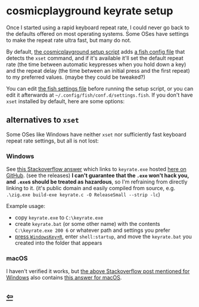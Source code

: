 # cosmicplayground keyrate setup

Once I started using a rapid keyboard repeat rate,
I could never go back to the defaults offered on most operating systems.
Some OSes have settings to make the repeat rate ultra fast, but many do not.

By default, [the cosmicplayground setup script](/setup.sh)
adds [a fish config file](/fish/settings.fish)
that detects the `xset` command,
and if it's available it'll set the default repeat rate
(the time between automatic keypresses when you hold down a key)
and the repeat delay (the time between an initial press and the first repeat)
to my preferred values. (maybe they could be tweaked?)

You can edit [the fish settings file](/fish/settings.fish) before running the setup script,
or you can edit it afterwards at `~/.config/fish/conf.d/settings.fish`.
If you don't have `xset` installed by default, here are some options:

## alternatives to `xset`

Some OSes like Windows have neither `xset` nor sufficiently fast keyboard repeat rate settings,
but all is not lost:

### Windows

See [this Stackoverflow answer](https://stackoverflow.com/questions/171326/how-can-i-increase-the-key-repeat-rate-beyond-the-oss-limit/11056655#11056655)
which links to `keyrate.exe` hosted [here on GitHub](https://github.com/EricTetz/keyrate).
(see the releases)
**I can't guarantee that the `.exe` won't hack you, and `.exe`s should be treated as hazardous**,
so I'm refraining from directly linking to it.
(it's public domain and easily compiled from source, e.g.
`.\zig.exe build-exe keyrate.c -O ReleaseSmall --strip -lc`)

Example usage:

- copy `keyrate.exe` to `C:\keyrate.exe`
- create `keyrate.bat` (or some other name) with the contents `C:\keyrate.exe 200 6`
  or whatever path and settings you prefer
- [press `WindowsKey+R`](https://stackoverflow.com/questions/21218346/run-batch-file-on-start-up/54328347#54328347),
  enter `shell:startup`,
  and move the `keyrate.bat` you created into the folder that appears

### macOS

I haven't verified it works, but
[the above Stackoverflow post mentioned for Windows]((https://stackoverflow.com/questions/171326/how-can-i-increase-the-key-repeat-rate-beyond-the-oss-limit/11056655#11056655))
also contains [this answer for macOS](https://stackoverflow.com/a/429465).

## [⇦](https://github.com/cosmicplayground/community)
